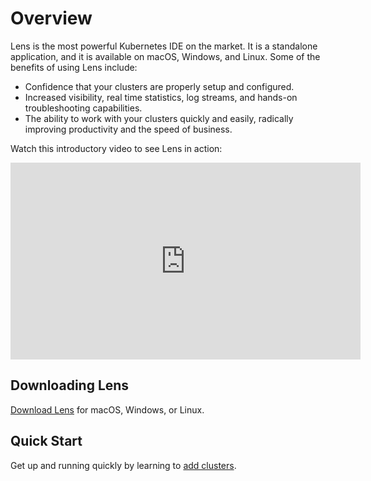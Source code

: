 # Overview

Lens is the most powerful Kubernetes IDE on the market. It is a standalone application, and it is available on macOS, Windows, and Linux. Some of the benefits of using Lens include:

* Confidence that your clusters are properly setup and configured.
* Increased visibility, real time statistics, log streams, and hands-on troubleshooting capabilities.
* The ability to work with your clusters quickly and easily, radically improving productivity and the speed of business.

Watch this introductory video to see Lens in action:

<iframe width="560" height="315" src="https://www.youtube.com/embed/04v2ODsmtIs" frameborder="0" allow="accelerometer; autoplay; clipboard-write; encrypted-media; gyroscope; picture-in-picture" allowfullscreen></iframe>

## Downloading Lens

[Download Lens](https://github.com/lensapp/lens/releases) for macOS, Windows, or Linux.

## Quick Start

Get up and running quickly by learning to [add clusters](/clusters/adding-clusters.md/).
